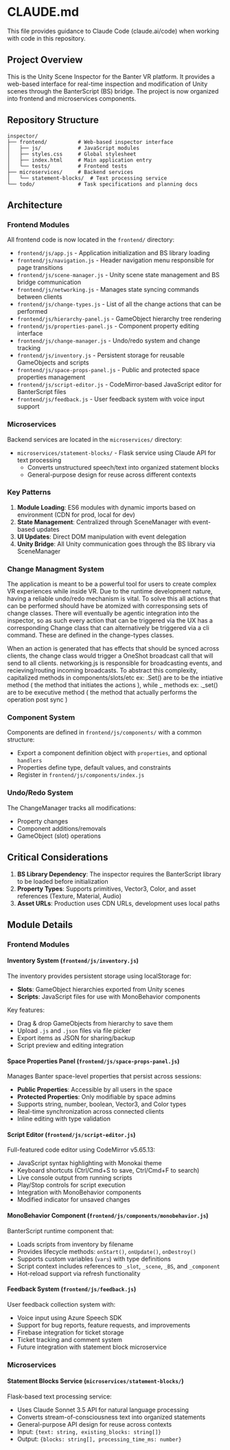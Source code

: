 # CLAUDE.md

This file provides guidance to Claude Code (claude.ai/code) when working with code in this repository.

## Project Overview

This is the Unity Scene Inspector for the Banter VR platform. It provides a web-based interface for real-time inspection and modification of Unity scenes through the BanterScript (BS) bridge. The project is now organized into frontend and microservices components.

## Repository Structure

```
inspector/
├── frontend/          # Web-based inspector interface
│   ├── js/            # JavaScript modules
│   ├── styles.css     # Global stylesheet
│   ├── index.html     # Main application entry
│   └── tests/         # Frontend tests
├── microservices/     # Backend services
│   └── statement-blocks/  # Text processing service
└── todo/              # Task specifications and planning docs
```

## Architecture

### Frontend Modules
All frontend code is now located in the `frontend/` directory:

- `frontend/js/app.js` - Application initialization and BS library loading
- `frontend/js/navigation.js` - Header navigation menu responsible for page transitions
- `frontend/js/scene-manager.js` - Unity scene state management and BS bridge communication
- `frontend/js/networking.js` - Manages state syncing commands between clients
- `frontend/js/change-types.js` - List of all the change actions that can be performed
- `frontend/js/hierarchy-panel.js` - GameObject hierarchy tree rendering
- `frontend/js/properties-panel.js` - Component property editing interface
- `frontend/js/change-manager.js` - Undo/redo system and change tracking
- `frontend/js/inventory.js` - Persistent storage for reusable GameObjects and scripts
- `frontend/js/space-props-panel.js` - Public and protected space properties management
- `frontend/js/script-editor.js` - CodeMirror-based JavaScript editor for BanterScript files
- `frontend/js/feedback.js` - User feedback system with voice input support

### Microservices
Backend services are located in the `microservices/` directory:

- `microservices/statement-blocks/` - Flask service using Claude API for text processing
  - Converts unstructured speech/text into organized statement blocks
  - General-purpose design for reuse across different contexts

### Key Patterns
1. **Module Loading**: ES6 modules with dynamic imports based on environment (CDN for prod, local for dev)
2. **State Management**: Centralized through SceneManager with event-based updates
3. **UI Updates**: Direct DOM manipulation with event delegation
4. **Unity Bridge**: All Unity communication goes through the BS library via SceneManager


### Change Managment System
The application is meant to be a powerful tool for users to create complex VR experiences while inside VR. Due to the runtime development nature, having a reliable undo/redo mechanism is vital. To solve this all actions that can be performed should have be atomized with corresponsing sets of change classes.
There will eventually be agentic integration into the inspector, so as such every action that can be triggered via the UX has a corresponding Change class that can alternatively be triggered via a cli command. These are defined in the change-types classes.

When an action is generated that has effects that should be synced across clients, the change class would trigger a OneShot broadcast call that will send to all clients.
networking.js is responsible for broadcasting events, and recieving/routing incoming broadcasts.
To abstract this complexity, capitalized methods in components/slots/etc ex: .Set() are to be the intiative method ( the method that initiates the actions ), while _ methods ex: ._set() are to be executive method ( the method that actually performs the operation post sync )


### Component System
Components are defined in `frontend/js/components/` with a common structure:
- Export a component definition object with `properties`, and optional `handlers`
- Properties define type, default values, and constraints
- Register in `frontend/js/components/index.js`


### Undo/Redo System

The ChangeManager tracks all modifications:
- Property changes
- Component additions/removals
- GameObject (slot) operations

## Critical Considerations

1. **BS Library Dependency**: The inspector requires the BanterScript library to be loaded before initialization
2. **Property Types**: Supports primitives, Vector3, Color, and asset references (Texture, Material, Audio)
3. **Asset URLs**: Production uses CDN URLs, development uses local paths


## Module Details

### Frontend Modules

#### Inventory System (`frontend/js/inventory.js`)
The inventory provides persistent storage using localStorage for:
- **Slots**: GameObject hierarchies exported from Unity scenes
- **Scripts**: JavaScript files for use with MonoBehavior components

Key features:
- Drag & drop GameObjects from hierarchy to save them
- Upload `.js` and `.json` files via file picker
- Export items as JSON for sharing/backup
- Script preview and editing integration

#### Space Properties Panel (`frontend/js/space-props-panel.js`)
Manages Banter space-level properties that persist across sessions:
- **Public Properties**: Accessible by all users in the space
- **Protected Properties**: Only modifiable by space admins
- Supports string, number, boolean, Vector3, and Color types
- Real-time synchronization across connected clients
- Inline editing with type validation

#### Script Editor (`frontend/js/script-editor.js`)
Full-featured code editor using CodeMirror v5.65.13:
- JavaScript syntax highlighting with Monokai theme
- Keyboard shortcuts (Ctrl/Cmd+S to save, Ctrl/Cmd+F to search)
- Live console output from running scripts
- Play/Stop controls for script execution
- Integration with MonoBehavior components
- Modified indicator for unsaved changes

#### MonoBehavior Component (`frontend/js/components/monobehavior.js`)
BanterScript runtime component that:
- Loads scripts from inventory by filename
- Provides lifecycle methods: `onStart()`, `onUpdate()`, `onDestroy()`
- Supports custom variables (`vars`) with type definitions
- Script context includes references to `_slot`, `_scene`, `_BS`, and `_component`
- Hot-reload support via refresh functionality

#### Feedback System (`frontend/js/feedback.js`)
User feedback collection system with:
- Voice input using Azure Speech SDK
- Support for bug reports, feature requests, and improvements
- Firebase integration for ticket storage
- Ticket tracking and comment system
- Future integration with statement block microservice

### Microservices

#### Statement Blocks Service (`microservices/statement-blocks/`)
Flask-based text processing service:
- Uses Claude Sonnet 3.5 API for natural language processing
- Converts stream-of-consciousness text into organized statements
- General-purpose API design for reuse across contexts
- Input: `{text: string, existing_blocks: string[]}`
- Output: `{blocks: string[], processing_time_ms: number}`
